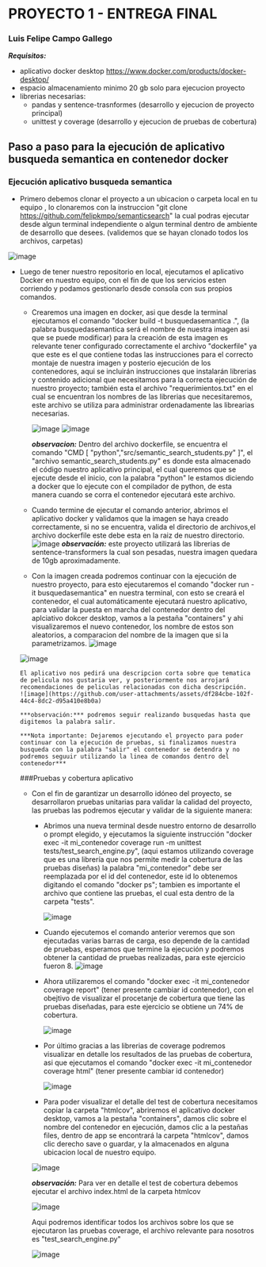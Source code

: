 # PROYECTO 1 - ENTREGA FINAL
### Luis Felipe Campo Gallego

***Requisitos:*** 
- aplicativo docker desktop https://www.docker.com/products/docker-desktop/
- espacio almacenamiento minimo 20 gb solo para ejecucion proyecto
- librerias necesarias:
   - pandas y sentence-trasnformes (desarrollo y ejecucion de proyecto principal)
   - unittest y coverage (desarrollo y ejecucion de pruebas de cobertura) 
  
## Paso a paso para la ejecución de aplicativo busqueda semantica en contenedor docker
### Ejecución aplicativo busqueda semantica
- Primero debemos clonar el proyecto a un ubicacion o carpeta local en tu equipo , lo clonaremos con la instruccion "git clone https://github.com/felipkmpo/semanticsearch" la cual podras ejecutar desde algun terminal independiente o algun terminal dentro de ambiente de desarrollo que desees. (validemos que se hayan clonado todos los archivos, carpetas)

![image](https://github.com/user-attachments/assets/77b79883-822f-4f94-a35c-73c6929ad287)

- Luego de tener nuestro repositorio en local, ejecutamos el aplicativo Docker en nuestro equipo, con el fin de que los servicios esten corriendo y podamos gestionarlo desde consola con sus propios comandos.
  
    - Crearemos una imagen en docker, asi que desde la terminal ejecutamos el comando "docker build -t busquedasemantica .", (la palabra busquedasemantica será el nombre de nuestra imagen asi que se puede 
      modificar) para la creación de esta imagen es relevante tener configurado correctamente el archivo "dockerfile" ya que este es el que contiene todas las instrucciones para el correcto montaje de nuestra 
      imagen y posterio ejecución de los contenedores, aqui se incluirán instrucciones que instalarán librerias y contenido adicional que necesitamos para la correcta ejecución de nuestro proyecto; también 
      esta el archivo "requerimientos.txt" en el cual se encuentran los nombres de las librerias que necesitaremos, este archivo se utiliza para administrar ordenadamente las librearias necesarias.
  
      ![image](https://github.com/user-attachments/assets/f290ba7f-6f74-4b4a-9f55-b14cc9cbf004)
      ![image](https://github.com/user-attachments/assets/857fbddf-9ebf-4409-943d-8296bf5e9cb8)

        ***observacion:*** Dentro del archivo dockerfile, se encuentra el comando "CMD [ "python","src/semantic_search_students.py" ]", el "archivo semantic_search_students.py" es donde esta almacenado
        el código nuestro aplicativo principal, el cual queremos que se ejecute desde el inicio, con la palabra "python" le estamos diciendo a docker que lo ejecute con el compilador de python, de esta manera 
        cuando se corra el contenedor ejecutará este archivo.
    - Cuando termine de ejecutar el comando anterior, abrimos el aplicativo docker y validamos que la imagen  se haya creado correctamente, si no se encuentra, valida el directorio de archivos,el archivo 
    dockerfile este debe esta en la raiz de nuestro directorio.
      ![image](https://github.com/user-attachments/assets/ae2aaf60-44b3-4ac1-8b3f-494bd6080315)
        ***observación:*** este proyecto utilizará las librerias de sentence-transformers la cual son pesadas, nuestra imagen quedara de 10gb aproximadamente.
    - Con la imagen creada podremos continuar con la ejecución de nuestro proyecto, para esto ejecutaremos el comando "docker run -it busquedasemantica" en nuestra terminal, con esto se creará el contenedor, 
    el cual automáticamente ejecutará nuestro aplicativo, para validar la puesta en marcha del contenedor dentro del aplciativo dokcer desktop, vamos a la pestaña "containers" y ahi visualizaremos el nuevo 
     contenedor, los nombre de estos son aleatorios, a comparacion del nombre de la imagen que si la parametrizamos.
     ![image](https://github.com/user-attachments/assets/a998316a-bb5d-4448-8471-9818cd08138c)

     ![image](https://github.com/user-attachments/assets/1b04d739-d643-4066-99d4-54288761c489)

      El aplicativo nos pedirá una descripcion corta sobre que tematica de pelicula nos gustaria ver, y posteriormente nos arrojará recomendaciones de peliculas relacionadas con dicha descripción.
      ![image](https://github.com/user-attachments/assets/df284cbe-102f-44c4-8dc2-d95a410e8b0a)

      ***observación:*** podremos seguir realizando busquedas hasta que digitemos la palabra salir.
 
      ***Nota importante: Dejaremos ejecutando el proyecto para poder continuar con la ejecución de pruebas, si finalizamos nuestra busqueda con la palabra "salir" el contenedor se detendra y no
      podremos seguuir utilizando la linea de comandos dentro del contenedor***

  ###Pruebas y cobertura aplicativo

   - Con el fin de garantizar un desarrollo idóneo del proyecto, se desarrollaron pruebas unitarias para validar la calidad del proyecto, las pruebas las podremos ejecutar y validar de la siguiente manera:
     
        - Abrimos una nueva terminal desde nuestro entorno de desarrollo o prompt elegido, y ejecutamos la siguiente instrucción "docker exec -it mi_contenedor coverage run -m unittest 
          tests/test_search_engine.py", (aqui estamos utilizando coverage que es una librería que nos permite medir la cobertura de las pruebas diseñas) la palabra "mi_contenedor" debe ser reemplazada por el 
          id del contenedor, este id lo obtenemos digitando el comando "docker ps"; tambien es importante el archivo que contiene las pruebas, el cual esta dentro de la carpeta "tests".
  
          ![image](https://github.com/user-attachments/assets/2b1ad691-c2c6-4761-ba53-7a5c9b2e33a2)

        - Cuando ejecutemos el comando anterior veremos que son ejecutadas varias barras de carga, eso depende de la cantidad de pruebas, esperamos que termine la ejecución y podremos obtener la cantidad
          de pruebas realizadas, para este ejercicio fueron 8.
          ![image](https://github.com/user-attachments/assets/8cfcc494-6d91-473e-be10-12bd21757937)

        - Ahora utilizaremos el comando "docker exec -it mi_contenedor coverage report" (tener presente cambiar id contenedor), con el obejtivo de visualizar el procetanje de cobertura que tiene las pruebas
          diseñadas, para este ejercicio se obtiene un 74% de cobertura.

          ![image](https://github.com/user-attachments/assets/4f204491-e8f1-44d1-9904-a11cb824d5cd)

        - Por último gracias a las librerias de coverage podremos visualizar en detalle los resultados de las pruebas de cobertura, asi que ejecutamos el comando "docker exec -it mi_contenedor  coverage html"
          (tener presente cambiar id contenedor)
          
          ![image](https://github.com/user-attachments/assets/ba054312-fa92-46f3-9a78-3e74d9d9d0af)

        - Para poder visualizar el detalle del test de cobertura necesitamos copiar la carpeta "htmlcov", abriremos el aplicativo docker desktop, vamos a la pestaña "containers", damos clic sobre el nombre             del contenedor en ejecución, damos clic a la pestañas files, dentro de app se encontrará la carpeta "htmlcov", damos clic derecho save o guardar, y la almacenados en alguna ubicacion local de nuestro          equipo.
          
        ![image](https://github.com/user-attachments/assets/97fcd073-e3a8-49a7-8dee-70a7b99a200a)



     ***observación:*** Para ver en detalle el test de cobertura debemos ejecutar el archivo index.html de la carpeta htmlcov

        ![image](https://github.com/user-attachments/assets/acf91519-b920-4c96-9aeb-06a85e719cc8)

        Aqui podremos identificar todos los archivos sobre los que se ejecutaron las pruebas coverage, el archivo relevante para nosotros es "test_search_engine.py"

       ![image](https://github.com/user-attachments/assets/3d8f2271-3c65-4b0e-a200-176d809936ee)



